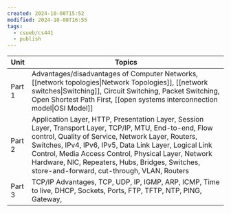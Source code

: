 ```yaml
---
created: 2024-10-08T15:52
modified: 2024-10-08T16:55
tags:
  - csueb/cs441
  - publish
---
```

| Unit   | Topics                                                                                                                                                                                                                                                                                                                                                                            |
| ------ | --------------------------------------------------------------------------------------------------------------------------------------------------------------------------------------------------------------------------------------------------------------------------------------------------------------------------------------------------------------------------------- |
| Part 1 | Advantages/disadvantages of Computer Networks, [[network topologies\|Network Topologies]], [[network switches\|Switching]], Circuit Switching, Packet Switching, Open Shortest Path First, [[open systems interconnection model\|OSI Model]]                                                                                                                                      |
| Part 2 | Application Layer, HTTP, Presentation Layer, Session Layer, Transport Layer, TCP/IP, MTU, End-to-end, Flow control, Quality of Service, Network Layer, Routers, Switches, IPv4, IPv6, IPv5, Data Link Layer, Logical Link Control, Media Access Control, Physical Layer, Network Hardware, NIC, Repeaters, Hubs, Bridges, Switches, store-and-forward, cut-through, VLAN, Routers |
| Part 3 | TCP/IP Advantages, TCP, UDP, IP, IGMP, ARP, ICMP, Time to live, DHCP, Sockets, Ports, FTP, TFTP, NTP, PING, Gateway,                                                                                                                                                                                                                                                              |
